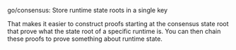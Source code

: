 go/consensus: Store runtime state roots in a single key

That makes it easier to construct proofs starting at the consensus state root
that prove what the state root of a specific runtime is. You can then chain
these proofs to prove something about runtime state.
